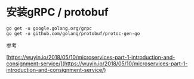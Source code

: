 # 安装gRPC / protobuf

```
go get -u google.golang.org/grpc
go get -u github.com/golang/protobuf/protoc-gen-go
```

参考

[https://wuyin.io/2018/05/10/microservices-part-1-introduction-and-consignment-service/](https://wuyin.io/2018/05/10/microservices-part-1-introduction-and-consignment-service/)




